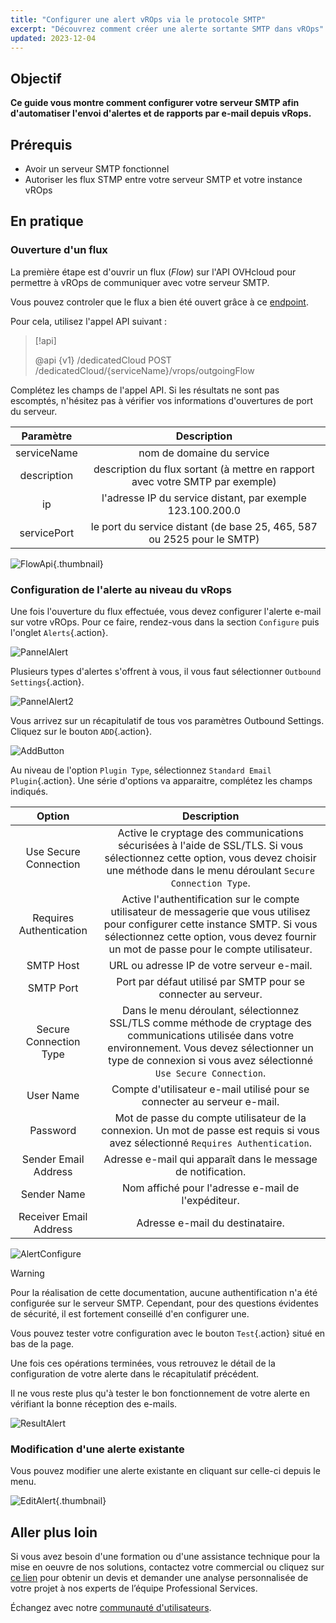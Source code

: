 ```yaml
---
title: "Configurer une alert vROps via le protocole SMTP"
excerpt: "Découvrez comment créer une alerte sortante SMTP dans vROps"
updated: 2023-12-04
---
```


## Objectif

**Ce guide vous montre comment configurer votre serveur SMTP afin d'automatiser l'envoi d'alertes et de rapports par e-mail depuis vRops.**

## Prérequis

- Avoir un serveur SMTP fonctionnel
- Autoriser les flux STMP entre votre serveur SMTP et votre instance vROps

## En pratique

### Ouverture d'un flux

La première étape est d'ouvrir un flux (*Flow*) sur l'API OVHcloud pour permettre à vROps de communiquer avec votre serveur SMTP.

Vous pouvez controler que le flux a bien été ouvert grâce à ce [endpoint](https://api.ovh.com/console/#/dedicatedCloud/%7BserviceName%7D/vrops/outgoingFlow/%7BoutgoingFlowId%7D~GET).

Pour cela, utilisez l'appel API suivant :

> [!api]
>
> @api {v1} /dedicatedCloud POST /dedicatedCloud/{serviceName}/vrops/outgoingFlow
>

Complétez les champs de l'appel API. Si les résultats ne sont pas escomptés, n'hésitez pas à vérifier vos informations d'ouvertures de port du serveur.

| Paramètre | Description |
| :-: | :-: |
| serviceName | nom de domaine du service |
| description | description du flux sortant (à mettre en rapport avec votre SMTP par exemple) |
| ip | l'adresse IP du service distant, par exemple 123.100.200.0 |
| servicePort | le port du service distant (de base 25, 465, 587 ou 2525 pour le SMTP) |

![FlowApi](images/vrops_flow_api.png){.thumbnail}

### Configuration de l'alerte au niveau du vRops

Une fois l'ouverture du flux effectuée, vous devez configurer l'alerte e-mail sur votre vROps.
Pour ce faire, rendez-vous dans la section `Configure` puis l'onglet `Alerts`{.action}.

![PannelAlert](images/vrops_alerts_pannel.png)

Plusieurs types d'alertes s'offrent à vous, il vous faut sélectionner `Outbound Settings`{.action}.

![PannelAlert2](images/vrops_alert_menu2.png)

Vous arrivez sur un récapitulatif de tous vos paramètres Outbound Settings. Cliquez sur le bouton `ADD`{.action}.

![AddButton](images/vrops_add_button.png)

Au niveau de l'option `Plugin Type`, sélectionnez `Standard Email Plugin`{.action}.
Une série d'options va apparaitre, complétez les champs indiqués.

| Option | Description |
| :-: | :-: |
| Use Secure Connection | Active le cryptage des communications sécurisées à l'aide de SSL/TLS. Si vous sélectionnez cette option, vous devez choisir une méthode dans le menu déroulant `Secure Connection Type`. |
| Requires Authentication | Active l'authentification sur le compte utilisateur de messagerie que vous utilisez pour configurer cette instance SMTP. Si vous sélectionnez cette option, vous devez fournir un mot de passe pour le compte utilisateur. |
| SMTP Host | URL ou adresse IP de votre serveur e-mail. |
| SMTP Port | Port par défaut utilisé par SMTP pour se connecter au serveur. |
| Secure Connection Type | Dans le menu déroulant, sélectionnez SSL/TLS comme méthode de cryptage des communications utilisée dans votre environnement. Vous devez sélectionner un type de connexion si vous avez sélectionné `Use Secure Connection`. |
| User Name | Compte d'utilisateur e-mail utilisé pour se connecter au serveur e-mail. |
| Password | Mot de passe du compte utilisateur de la connexion. Un mot de passe est requis si vous avez sélectionné `Requires Authentication`. |
| Sender Email Address | Adresse e-mail qui apparaît dans le message de notification. |
| Sender Name | Nom affiché pour l'adresse e-mail de l'expéditeur. |
| Receiver Email Address | Adresse e-mail du destinataire. |

![AlertConfigure](images/vrops_configure_alert.png)

>[!warning]
>
> Pour la réalisation de cette documentation, aucune authentification n'a été configurée sur le serveur SMTP.
> Cependant, pour des questions évidentes de sécurité, il est fortement conseillé d'en configurer une.
>

Vous pouvez tester votre configuration avec le bouton `Test`{.action} situé en bas de la page.

Une fois ces opérations terminées, vous retrouvez le détail de la configuration de votre alerte dans le récapitulatif précédent.

Il ne vous reste plus qu'à tester le bon fonctionnement de votre alerte en vérifiant la bonne réception des e-mails.

![ResultAlert](images/vrops_result_alert.png)

### Modification d'une alerte existante

Vous pouvez modifier une alerte existante en cliquant sur celle-ci depuis le menu.

![EditAlert](images/vrops_edit_alert.png){.thumbnail}

## Aller plus loin

Si vous avez besoin d'une formation ou d'une assistance technique pour la mise en oeuvre de nos solutions, contactez votre commercial ou cliquez sur [ce lien](https://www.ovhcloud.com/fr/professional-services/) pour obtenir un devis et demander une analyse personnalisée de votre projet à nos experts de l’équipe Professional Services.

Échangez avec notre [communauté d'utilisateurs](/links/community).